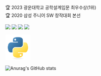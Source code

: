 🏆 2023 광운대학교 공학설계입문 최우수상(1위)  
🏆 2020 삼성 주니어 SW 창작대회 본선
 
 <img src="https://img.shields.io/badge/Python-3572A5?style=flat-square&logo=Python&logoColor=FFFFFF"/></a>
  <img src="https://img.shields.io/badge/Flutter-02569B?style=flat-square&logo=flutter&logoColor=FFFFFF"/></a>
  <img src="https://img.shields.io/badge/C%23-239120?style=flat-square&logo=c-sharp&logoColor=FFFFFF"/></a>
  <img src="https://img.shields.io/badge/C++-F34B7D?style=flat-square&logo=c%2B%2B&logoColor=FFFFFF"/></a>
  
  <img src="https://raw.githubusercontent.com/dongweiming/dongweiming/master/assets/python-original.svg" alt="python" width="80" height="80"/>
  
![Anurag's GitHub stats](https://github-readme-stats.vercel.app/api?username=kyr040404&show_icons=true&theme=radical)
